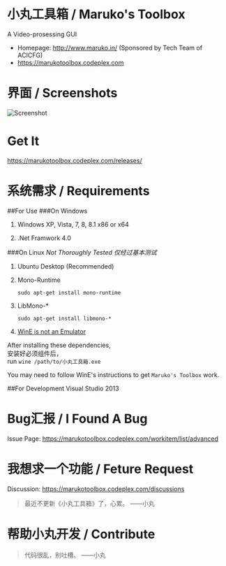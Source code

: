 小丸工具箱 / Maruko's Toolbox
===========================
A Video-prosessing GUI

* Homepage: http://www.maruko.in/ (Sponsored by Tech Team of ACICFG)
* https://marukotoolbox.codeplex.com

界面 / Screenshots
================
![Screenshot](https://download-codeplex.sec.s-msft.com/Download?ProjectName=marukotoolbox&DownloadId=866242)

Get It
=====
https://marukotoolbox.codeplex.com/releases/

系统需求 / Requirements
============================
##For Use
###On Windows
1. Windows XP, Vista, 7, 8, 8.1 x86 or x64

2. .Net Framwork 4.0

###On Linux
_Not Thoroughly Tested 仅经过基本测试_

1. Ubuntu Desktop (Recommended)

2. Mono-Runtime
    ```
    sudo apt-get install mono-runtime
    ```

3. LibMono-*
    ```
    sudo apt-get install libmono-*
    ```

4. [WinE is not an Emulator](https://www.winehq.org/download/)

After installing these dependencies, 
<br>安装好必须组件后，
<br>
run `wine /path/to/小丸工具箱.exe` 

You may need to follow WinE's instructions to get `Maruko's Toolbox` work.


##For Development
Visual Studio 2013

Bug汇报 / I Found A Bug
====================
Issue Page: https://marukotoolbox.codeplex.com/workitem/list/advanced


我想求一个功能 / Feture Request
===========================
Discussion: https://marukotoolbox.codeplex.com/discussions

> 最近不更新《小丸工具箱》了，心累。
>   ——小丸

帮助小丸开发 / Contribute
=====================
> 代码很乱，别吐槽。
>   ——小丸
